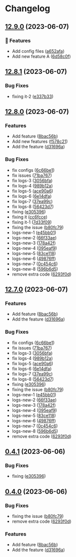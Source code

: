 # Changelog

## [12.9.0](https://github.com/kazimrana/release-checker/compare/v12.8.1...v12.9.0) (2023-06-07)


### 🚀 Features

* Add config files ([a652afa](https://github.com/kazimrana/release-checker/commit/a652afafe53b13ffccffd23f4eec281eed693f23))
* Add new feature A ([6d58c0f](https://github.com/kazimrana/release-checker/commit/6d58c0f50590bd8ccbe34a3bc0bd4479bc9807d0))

## [12.8.1](https://github.com/kazimrana/release-checker/compare/v12.8.0...v12.8.1) (2023-06-07)


### Bug Fixes

* fixing it-2 ([e337b33](https://github.com/kazimrana/release-checker/commit/e337b3380153303af3504ae025c4157ecbeee573))

## [12.8.0](https://github.com/kazimrana/release-checker/compare/v12.7.0...v12.8.0) (2023-06-07)


### Features

* Add feature ([8bac56b](https://github.com/kazimrana/release-checker/commit/8bac56b2557e3251fce81eb5d0e453f03aef126b))
* Add new features ([f578c21](https://github.com/kazimrana/release-checker/commit/f578c21073a94ee33606bbd8c7276c68d8bdb9a3))
* Add the feature ([d31696a](https://github.com/kazimrana/release-checker/commit/d31696ad397c0071c399e7593bf6e36ca433d5d3))


### Bug Fixes

* fix configs ([6c66be1](https://github.com/kazimrana/release-checker/commit/6c66be1573472901f72284ba9e6afb1fab70edef))
* fix issues ([71ba767](https://github.com/kazimrana/release-checker/commit/71ba7676998b9d19564b8dacb67a034e9ea9a84d))
* fix logs-3 ([3056bfa](https://github.com/kazimrana/release-checker/commit/3056bfa8f4e8cfa186dfd849f80fd727a3cc6c89))
* fix logs-4 ([989b12a](https://github.com/kazimrana/release-checker/commit/989b12af24fb40033f92cd688119a74a833eee12))
* fix logs-5 ([ace90a6](https://github.com/kazimrana/release-checker/commit/ace90a699b0d9ee808d1116fdc3b9ad7621490fd))
* fix logs-6 ([6e14dfa](https://github.com/kazimrana/release-checker/commit/6e14dfacddef66d87f51d885a6a4aafc7a5666dc))
* fix logs-7 ([37ea99c](https://github.com/kazimrana/release-checker/commit/37ea99cc01045e89d6300762346ee1d446d9eaeb))
* fix logs-8 ([56423d7](https://github.com/kazimrana/release-checker/commit/56423d75f28d258de105933c2938ee0146df5d02))
* fixing ([e305396](https://github.com/kazimrana/release-checker/commit/e3053963cd413123b79dfd61b7ea462c8ab3640b))
* fixing it ([cc6fcce](https://github.com/kazimrana/release-checker/commit/cc6fcce4bfeabc1e0cd286def5b18156c7674171))
* fixing it-1 ([7d33f09](https://github.com/kazimrana/release-checker/commit/7d33f093d6ac06fbc32a0f7763bc42bf0434f1b1))
* fixing the issue ([b80fc79](https://github.com/kazimrana/release-checker/commit/b80fc79200e3a797de1344e4075371c2a95fcc2b))
* logs-new-1 ([e45bb01](https://github.com/kazimrana/release-checker/commit/e45bb01c70d8a0ec68894d66e3a5ac9d46d0b84f))
* logs-new-2 ([66f33ae](https://github.com/kazimrana/release-checker/commit/66f33ae07989f6506014806a5416b5df4e0b1228))
* logs-new-3 ([178a42f](https://github.com/kazimrana/release-checker/commit/178a42f23ada9d8ca601bbdd30d89b5b848b8f75))
* logs-new-4 ([095eaf9](https://github.com/kazimrana/release-checker/commit/095eaf98ba6df0be47e644902e173cb235b47b40))
* logs-new-5 ([83ce118](https://github.com/kazimrana/release-checker/commit/83ce11822e9b42d266db03ba6b007d96305ecb60))
* logs-new-6 ([49876ff](https://github.com/kazimrana/release-checker/commit/49876ffce2a3b7aa171346c6df783fcd6face28b))
* logs-new-7 ([0c454c6](https://github.com/kazimrana/release-checker/commit/0c454c639d25d0e01e4d90b36d80086f43691274))
* logs-new-8 ([596b6d5](https://github.com/kazimrana/release-checker/commit/596b6d5c2ef1e1cea8c50641e6fbfc49db3dd514))
* remove extra code ([6293f0d](https://github.com/kazimrana/release-checker/commit/6293f0dab3f31c2b835cf2d0ffaffc7fd7000aa4))

## [12.7.0](https://github.com/kazimrana/release-checker/compare/v12.6.2...v12.7.0) (2023-06-07)


### Features

* Add feature ([8bac56b](https://github.com/kazimrana/release-checker/commit/8bac56b2557e3251fce81eb5d0e453f03aef126b))
* Add the feature ([d31696a](https://github.com/kazimrana/release-checker/commit/d31696ad397c0071c399e7593bf6e36ca433d5d3))


### Bug Fixes

* fix configs ([6c66be1](https://github.com/kazimrana/release-checker/commit/6c66be1573472901f72284ba9e6afb1fab70edef))
* fix issues ([71ba767](https://github.com/kazimrana/release-checker/commit/71ba7676998b9d19564b8dacb67a034e9ea9a84d))
* fix logs-3 ([3056bfa](https://github.com/kazimrana/release-checker/commit/3056bfa8f4e8cfa186dfd849f80fd727a3cc6c89))
* fix logs-4 ([989b12a](https://github.com/kazimrana/release-checker/commit/989b12af24fb40033f92cd688119a74a833eee12))
* fix logs-5 ([ace90a6](https://github.com/kazimrana/release-checker/commit/ace90a699b0d9ee808d1116fdc3b9ad7621490fd))
* fix logs-6 ([6e14dfa](https://github.com/kazimrana/release-checker/commit/6e14dfacddef66d87f51d885a6a4aafc7a5666dc))
* fix logs-7 ([37ea99c](https://github.com/kazimrana/release-checker/commit/37ea99cc01045e89d6300762346ee1d446d9eaeb))
* fix logs-8 ([56423d7](https://github.com/kazimrana/release-checker/commit/56423d75f28d258de105933c2938ee0146df5d02))
* fixing ([e305396](https://github.com/kazimrana/release-checker/commit/e3053963cd413123b79dfd61b7ea462c8ab3640b))
* fixing the issue ([b80fc79](https://github.com/kazimrana/release-checker/commit/b80fc79200e3a797de1344e4075371c2a95fcc2b))
* logs-new-1 ([e45bb01](https://github.com/kazimrana/release-checker/commit/e45bb01c70d8a0ec68894d66e3a5ac9d46d0b84f))
* logs-new-2 ([66f33ae](https://github.com/kazimrana/release-checker/commit/66f33ae07989f6506014806a5416b5df4e0b1228))
* logs-new-3 ([178a42f](https://github.com/kazimrana/release-checker/commit/178a42f23ada9d8ca601bbdd30d89b5b848b8f75))
* logs-new-4 ([095eaf9](https://github.com/kazimrana/release-checker/commit/095eaf98ba6df0be47e644902e173cb235b47b40))
* logs-new-5 ([83ce118](https://github.com/kazimrana/release-checker/commit/83ce11822e9b42d266db03ba6b007d96305ecb60))
* logs-new-6 ([49876ff](https://github.com/kazimrana/release-checker/commit/49876ffce2a3b7aa171346c6df783fcd6face28b))
* logs-new-7 ([0c454c6](https://github.com/kazimrana/release-checker/commit/0c454c639d25d0e01e4d90b36d80086f43691274))
* logs-new-8 ([596b6d5](https://github.com/kazimrana/release-checker/commit/596b6d5c2ef1e1cea8c50641e6fbfc49db3dd514))
* remove extra code ([6293f0d](https://github.com/kazimrana/release-checker/commit/6293f0dab3f31c2b835cf2d0ffaffc7fd7000aa4))

## [0.4.1](https://github.com/kazimrana/release-checker/compare/v0.4.0...v0.4.1) (2023-06-06)


### Bug Fixes

* fixing ([e305396](https://github.com/kazimrana/release-checker/commit/e3053963cd413123b79dfd61b7ea462c8ab3640b))



## [0.4.0](https://github.com/kazimrana/release-checker/compare/8bac56b2557e3251fce81eb5d0e453f03aef126b...v0.4.0) (2023-06-06)


### Bug Fixes

* fixing the issue ([b80fc79](https://github.com/kazimrana/release-checker/commit/b80fc79200e3a797de1344e4075371c2a95fcc2b))
* remove extra code ([6293f0d](https://github.com/kazimrana/release-checker/commit/6293f0dab3f31c2b835cf2d0ffaffc7fd7000aa4))


### Features

* Add feature ([8bac56b](https://github.com/kazimrana/release-checker/commit/8bac56b2557e3251fce81eb5d0e453f03aef126b))
* Add the feature ([d31696a](https://github.com/kazimrana/release-checker/commit/d31696ad397c0071c399e7593bf6e36ca433d5d3))
